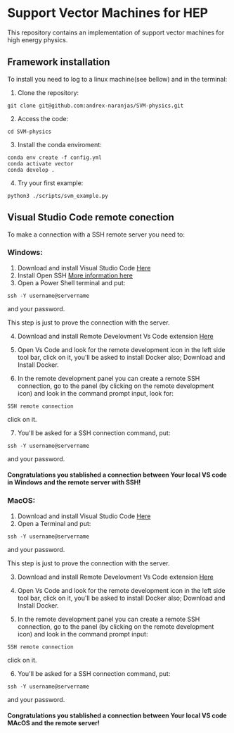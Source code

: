 # Support Vector Machines for HEP

This repository contains an implementation of support vector machines for high energy physics.

## Framework installation

To install you need to log to a linux machine(see bellow) and in the terminal:
1. Clone the repository:
  ```
  git clone git@github.com:andrex-naranjas/SVM-physics.git
  ```
2. Access the code:
  ```
  cd SVM-physics
  ```

3. Install the conda enviroment:
  ```
  conda env create -f config.yml
  conda activate vector
  conda develop .
  ```

4. Try your first example:
  ```
  python3 ./scripts/svm_example.py
  ```


## Visual Studio Code remote conection

To make a connection with a SSH remote server you need to:

### Windows:

1. Download and install Visual Studio Code [Here](https://code.visualstudio.com/)
2. Install Open SSH [More information here](https://learn.microsoft.com/es-mx/windows-server/administration/openssh/openssh_install_firstuse)
3. Open a Power Shell terminal and put:
  ```
  ssh -Y username@servername
  ```
  and your password.
  
This step is just to prove the connection with the server.

4. Download and install Remote Develovment Vs Code extension [Here](https://marketplace.visualstudio.com/items?itemName=ms-vscode-remote.vscode-remote-extensionpack) 
5. Open Vs Code and look for the remote development icon in the left side tool bar, click on it, you'll be asked to install Docker also; Download and Install Docker.

6. In the remote development panel you can create a remote SSH connection, go to the panel (by clicking on the remote development icon) and look in the command prompt input, look for:

```
SSH remote connection
```
click on it.

7. You'll be asked for a SSH connection command, put:
```
ssh -Y username@servername
```
and your password.

#### Congratulations you stablished a connection between Your local VS code in Windows and the remote server with SSH!

### MacOS:

1. Download and install Visual Studio Code [Here](https://code.visualstudio.com/)
2. Open a Terminal and put:
  ```
  ssh -Y username@servername
  ```
  and your password.
  
This step is just to prove the connection with the server.

3. Download and install Remote Develovment Vs Code extension [Here](https://marketplace.visualstudio.com/items?itemName=ms-vscode-remote.vscode-remote-extensionpack) 
4. Open Vs Code and look for the remote development icon in the left side tool bar, click on it, you'll be asked to install Docker also; Download and Install Docker.

5. In the remote development panel you can create a remote SSH connection, go to the panel (by clicking on the remote development icon) and look in the command prompt input:

```
SSH remote connection
```
click on it.

6. You'll be asked for a SSH connection command, put:
```
ssh -Y username@servername
```
and your password.

#### Congratulations you stablished a connection between Your local VS code MAcOS and the remote server!
